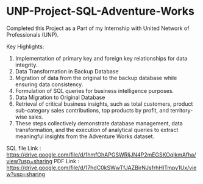 # UNP-Project-SQL-Adventure-Works
Completed this Project as a Part of my Internship with United Network of Professionals (UNP).

Key Highlights:

1. Implementation of primary key and foreign key relationships for data integrity.
2. Data Transformation in Backup Database
3. Migration of data from the original to the backup database while ensuring data consistency.
4. Formulation of SQL queries for business intelligence purposes.
5. Data Migration to Original Database
6. Retrieval of critical business insights, such as total customers, product sub-category sales contributions, top products by profit, and territory-wise sales.
7. These steps collectively demonstrate database management, data transformation, and the execution of analytical queries to extract meaningful insights from the Adventure Works dataset.

SQL file Link : https://drive.google.com/file/d/1hmfOhAPGSWRljJN4P2mEGSKOqlkmAfha/view?usp=sharing
PDF Link : https://drive.google.com/file/d/17hdC0kSWwTfJAZBirNJsfrhHITmpy1Ux/view?usp=sharing
